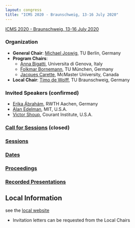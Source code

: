 ```yaml
---
layout: congress
title: "ICMS 2020 - Braunschweig, 13-16 July 2020"
---
```

[ICMS 2020 - Braunschweig, 13-16 July 2020](http://www.iaa.tu-bs.de/AppliedAlgebra/ICMS2020/ICMS2020.html)

### Organization
* **General Chair**: [Michael Joswig](http://page.math.tu-berlin.de/~joswig/), TU Berlin, Germany
* **Program Chairs**:
  * [Anna Bigatti](http://www.dima.unige.it/~bigatti/),  Universita di Genova, Italy
  * [Folkmar Bornemann](http://www-m3.ma.tum.de/Allgemeines/FolkmarBornemann), TU München, Germany
  * [Jacques Carette](https://www.cas.mcmaster.ca/~carette/), McMaster University, Canada
* **Local Chair**: [Timo de Wolff](http://page.math.tu-berlin.de/~dewolff/), TU Braunschweig, Germany

### Invited Speakers (confirmed)
* [Erika Ábrahám](https://ths.rwth-aachen.de/people/erika-abraham/), RWTH Aachen, Germany
* [Alan Edelman](https://math.mit.edu/~edelman/classic.htm), MIT, U.S.A.
* [Victor Shoup](https://www.shoup.net/), Courant Institute, U.S.A.

### [Call for Sessions](call-for-session-proposals) (closed) 
### [Sessions](http://www.iaa.tu-bs.de/AppliedAlgebra/ICMS2020/ICMS2020_Sessions.html)
### [Dates](dates)
### [Proceedings](https://link.springer.com/book/10.1007/978-3-030-52200-1)
### [Recorded Presentations](https://av.tib.eu/series/880/international+congress+on+mathematical+software+icms+2020)

## Local Information
see the [local website](http://www.iaa.tu-bs.de/AppliedAlgebra/ICMS2020/ICMS2020.html)
* Invitation letters can be requested from the Local Chairs

